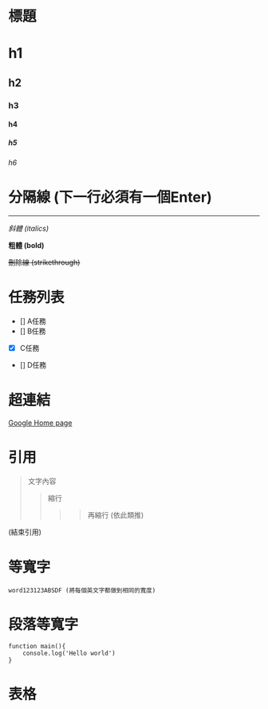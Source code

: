 ﻿# 標題
# h1
## h2
### h3
#### h4
##### h5
###### h6


# 分隔線 (下一行必須有一個Enter)
    
---

*斜體 (italics)* 

**粗體 (bold)**

~~刪除線 (strikethrough)~~



# 任務列表
- [] A任務
- [] B任務
- [x] C任務
- [] D任務

# 超連結
[Google Home page](https://www.google.com/?hl=zh-tw)

# 引用
> 文字內容
>> 縮行
>>>> 再縮行 (依此類推)

(結束引用)


# 等寬字
`word123123ABSDF (將每個英文字都做到相同的寬度)`

# 段落等寬字
```
function main(){
    console.log('Hello world')
}
```

# 表格